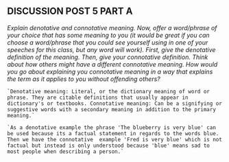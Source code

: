 ## DISCUSSION POST 5 PART A

  *Explain denotative and connotative meaning.  Now, offer a word/phrase of your choice that has some meaning to you (it would be great if you can choose a word/phrase that you could see yourself using in one of your speeches for this class, but any word will work).  First, give the denotative definition of the meaning.  Then, give your connotative definition.  Think about how others might have a different connotative meaning.  How would you go about explaining you connotative meaning in a way that explains the term as it applies to you without offending others?*

    `Denotative meaning: Literal, or the dictionary meaning of word or phrase. They are citable definitions that usually appear in dictionary's or textbooks. Connotative meaning: Can be a signifying or suggestive words with a secondary meaning in addition to the primary meaning.`

    `As a denotative example the phrase 'The blueberry is very blue' can be used because its a factual statement in regards to the words blue. Then we have the connotative  example 'Fred is very blue' which is not factual but instead is only understood because 'blue' means sad to most people when describing a person.`

